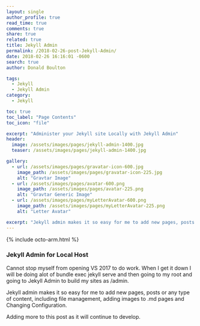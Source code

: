 ```yaml
---
layout: single
author_profile: true
read_time: true
comments: true
share: true
related: true
title: Jekyll Admin
permalink: /2018-02-26-post-Jekyll-Admin/
date: 2018-02-26 16:16:01 -0600
search: true
author: Donald Boulton

tags:
  - Jekyll
  - Jekyll Admin
category:
  - Jekyll

toc: true
toc_label: "Page Contents"
toc_icon: "file"

excerpt: "Administer your Jekyll site Locally with Jekyll Admin"
header:
  image: /assets/images/pages/jekyll-admin-1400.jpg
  teaser: /assets/images/pages/jekyll-admin-1400.jpg

gallery:
  - url: /assets/images/pages/gravatar-icon-600.jpg
    image_path: /assets/images/pages/gravatar-icon-225.jpg
    alt: "Gravtar Image"
  - url: /assets/images/pages/avatar-600.png
    image_path: /assets/images/pages/avatar-225.png
    alt: "Gravtar Generic Image"
  - url: /assets/images/pages/myLetterAvatar-600.png
    image_path: /assets/images/pages/myLetterAvatar-225.png
    alt: "Letter Avatar"

excerpt: "Jekyll admin makes it so easy for me to add new pages, posts or any type of content, including file management, adding images to .md pages and Changing Configuration."
---
```


{% include octo-arm.html %}

### Jekyll Admin for Local Host

Cannot stop myself from opening VS 2017 to do work. When I get it down I will be doing alot of bundle exec jekyll serve and then going to my root and going to Jekyll Admin to build my sites as /admin.

Jekyll admin makes it so easy for me to add new pages, posts or any type of content, including file management, adding images to .md pages and Changing Configuration.

Adding more to this post as it will continue to develop.